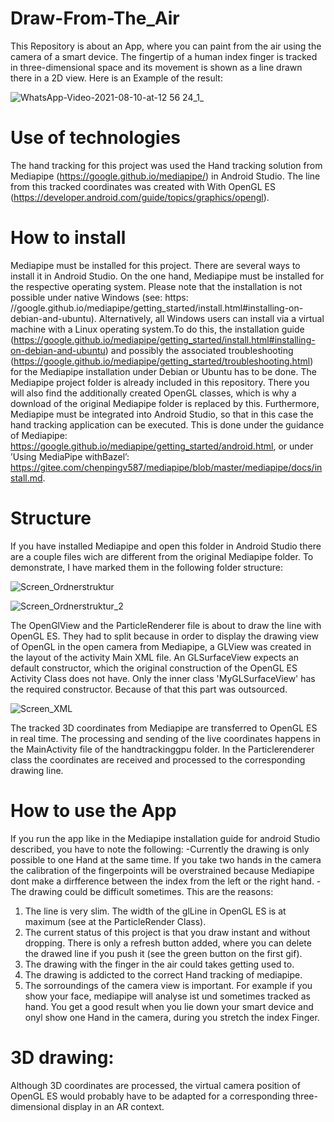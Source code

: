 # Draw-From-The_Air
This Repository is about an App, where you can paint from the air using the camera of a smart device. The fingertip of a human index finger is tracked in three-dimensional space and its movement is shown as a line drawn there in a 2D view. Here is an Example of the result:

![WhatsApp-Video-2021-08-10-at-12 56 24_1_](https://user-images.githubusercontent.com/33716855/136687730-5e57ec97-a87a-444b-bbc0-95f9b116f721.gif)


# Use of technologies
The hand tracking for this project was used the Hand tracking solution from Mediapipe (https://google.github.io/mediapipe/) in Android Studio. The line from this tracked coordinates was created with With OpenGL ES (https://developer.android.com/guide/topics/graphics/opengl).

# How to install 
Mediapipe must be installed for this project. There are several ways to install it in Android Studio. On the one hand, Mediapipe must be installed for the respective operating system. Please note that the installation is not possible under native Windows (see: https: //google.github.io/mediapipe/getting_started/install.html#installing-on-debian-and-ubuntu). Alternatively, all Windows users can install via a virtual machine with a Linux operating system.To do this, the installation guide (https://google.github.io/mediapipe/getting_started/install.html#installing-on-debian-and-ubuntu) and possibly the associated troubleshooting (https://google.github.io/mediapipe/getting_started/troubleshooting.html) for the Mediapipe installation under Debian or Ubuntu has to be done. The Mediapipe project folder is already included in this repository. There you will also find the additionally created OpenGL classes, which is why a download of the original Mediapipe folder is replaced by this. Furthermore, Mediapipe must be integrated into Android Studio, so that in this case the hand tracking application can be executed. This is done under the guidance of Mediapipe: https://google.github.io/mediapipe/getting_started/android.html, or under ’Using MediaPipe withBazel’: https://gitee.com/chenpingv587/mediapipe/blob/master/mediapipe/docs/install.md. 

# Structure  
If you have installed Mediapipe and open this folder in Android Studio there are a couple files wich are different from the original Mediapipe folder. To demonstrate, I have marked them in the following folder structure: 

![Screen_Ordnerstruktur](https://user-images.githubusercontent.com/33716855/136826917-05ae551c-7c39-46c7-aa81-42aeffe3ff17.jpg)

![Screen_Ordnerstruktur_2](https://user-images.githubusercontent.com/33716855/136833982-86e4dad6-925e-4d5a-a1d0-7f717b6f9160.jpg)


The OpenGlView and the ParticleRenderer file is about to draw the line with OpenGL ES. They had to split because in order to display the drawing view of OpenGL in the open camera from Mediapipe, a GLView was created in the layout of the activity Main XML file. An GLSurfaceView expects an default constructor, which the original construction of the OpenGL ES Activity Class does not have. Only the inner class 'MyGLSurfaceView' has the required constructor. Because of that this part was outsourced.  

![Screen_XML](https://user-images.githubusercontent.com/33716855/136933920-66498d6c-cd8d-4fab-bd1a-ba6e57204db5.jpeg)

The tracked 3D coordinates from Mediapipe are transferred to OpenGL ES in real time. The processing and sending of the live coordinates happens in the MainActivity file of the handtrackinggpu folder. In the Particlerenderer class the coordinates are received and processed to the corresponding drawing line. 

 
# How to use the App 
If you run the app like in the Mediapipe installation guide for android Studio described, you have to note the following: 
-Currently the drawing is only possible to one Hand at the same time. If you take two hands in the camera the calibration of the fingerpoints will be 
overstrained because Mediapipe dont make a dirfference between the index from the left or the right hand.
-The drawing could be difficult sometimes. This are the reasons: 
1. The line is very slim. The width of the glLine in OpenGL ES is at maximum (see at the ParticleRender Class).
2. The current status of this project is that you draw instant and without dropping. There is only a refresh button added, where you can delete the drawed line if you push it (see the green button on the first gif).
3. The drawing with the finger in the air could takes getting used to.
5. The drawing is addicted to the correct Hand tracking of mediapipe.
6. The sorroundings of the camera view is important. For example if you show your face, mediapipe will analyse ist und sometimes tracked as hand.
You get a good result when you lie down your smart device and onyl show one Hand in the camera, during you stretch the index Finger.

#  3D drawing:
Although 3D coordinates are processed, the virtual camera position of OpenGL ES would probably have to be adapted for a corresponding three-dimensional display in an AR context. 
